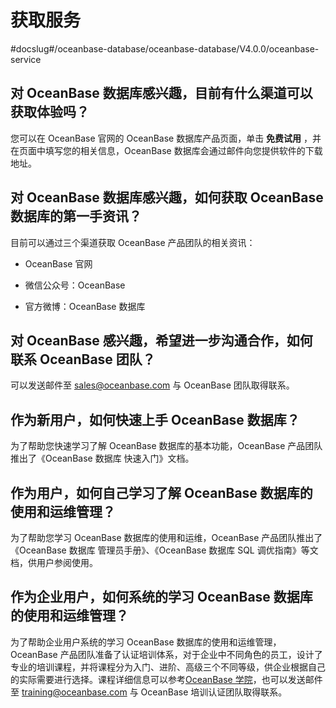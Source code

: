 获取服务 
=========================
#docslug#/oceanbase-database/oceanbase-database/V4.0.0/oceanbase-service




对 OceanBase 数据库感兴趣，目前有什么渠道可以获取体验吗？ 
-------------------------------------------------------

您可以在 OceanBase 官网的 OceanBase 数据库产品页面，单击 **免费试用** ，并在页面中填写您的相关信息，OceanBase 数据库会通过邮件向您提供软件的下载地址。

对 OceanBase 数据库感兴趣，如何获取 OceanBase 数据库的第一手资讯？ 
-----------------------------------------------------------------

目前可以通过三个渠道获取 OceanBase 产品团队的相关资讯：

* OceanBase 官网

  

* 微信公众号：OceanBase

  

* 官方微博：OceanBase 数据库

  




对 OceanBase 感兴趣，希望进一步沟通合作，如何联系 OceanBase 团队？ 
-----------------------------------------------------------------

可以发送邮件至 sales@oceanbase.com 与 OceanBase 团队取得联系。

作为新用户，如何快速上手 OceanBase 数据库？ 
------------------------------------------------

为了帮助您快速学习了解 OceanBase 数据库的基本功能，OceanBase 产品团队推出了《OceanBase 数据库 快速入门》文档。

作为用户，如何自己学习了解 OceanBase 数据库的使用和运维管理？ 
---------------------------------------------------------

为了帮助您学习 OceanBase 数据库的使用和运维，OceanBase 产品团队推出了《OceanBase 数据库 管理员手册》、《OceanBase 数据库 SQL 调优指南》等文档，供用户参阅使用。

作为企业用户，如何系统的学习 OceanBase 数据库的使用和运维管理？ 
----------------------------------------------------------

为了帮助企业用户系统的学习 OceanBase 数据库的使用和运维管理，OceanBase 产品团队准备了认证培训体系，对于企业中不同角色的员工，设计了专业的培训课程，并将课程分为入门、进阶、高级三个不同等级，供企业根据自己的实际需要进行选择。课程详细信息可以参考[OceanBase 学院](https://www.oceanbase.com/training)，也可以发送邮件至 training@oceanbase.com 与 OceanBase 培训认证团队取得联系。

